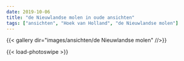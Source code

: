```yaml
---
date: 2019-10-06
title: "de Nieuwlandse molen in oude ansichten"
tags: ["ansichten", "Hoek van Holland", "de Nieuwlandse molen"]
---
```

{{< gallery dir="images/ansichten/de Nieuwlandse molen" //>}}

{{< load-photoswipe >}}